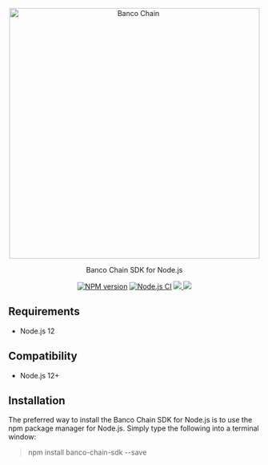 <p align="center">
  <a href="https://www.banco.sg">
    <img alt="Banco Chain" src="https://static.bancochain.com/banco_chain_horizontal.png" width="500" />
  </a>
</p>

<p align="center">
  Banco Chain SDK for Node.js
</p>

<p align="center">
  <a href="https://npmjs.org/package/banco-chain-sdk"><img alt="NPM version" src="https://img.shields.io/npm/v/banco-chain-sdk.svg?style=flat" /></a>
  <a href="https://github.com/RABC-Group/banco-chain-sdk-nodejs/actions/workflows/node.yml"><img alt="Node.js CI" src="https://github.com/RABC-Group/banco-chain-sdk-nodejs/actions/workflows/node.yml/badge.svg" /></a>
  <a href="https://codecov.io/gh/RABC-Group/banco-chain-sdk-nodejs">
    <img src="https://codecov.io/gh/RABC-Group/banco-chain-sdk-nodejs/branch/main/graph/badge.svg?token=YK8LBR476D"/>
  </a>
  <a href="https://snyk.io/test/github/RABC-Group/banco-chain-sdk-nodejs"><img src="https://snyk.io/test/github/RABC-Group/banco-chain-sdk-nodejs/badge.svg"></a>
</p>

## Requirements
*   Node.js 12

## Compatibility
*   Node.js 12+

## Installation

The preferred way to install the Banco Chain SDK for Node.js is to use the npm package manager for Node.js. Simply type the following into a terminal window:

> npm install banco-chain-sdk --save

